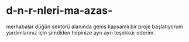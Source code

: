 # d-n-r-nleri-ma-azas-
merhabalar düğün sektörü alanında geniş kapsamlı bir proje başlatıyorum yardımlarınız için şimdiden hepinize ayrı ayrı teşekkür ederim.

